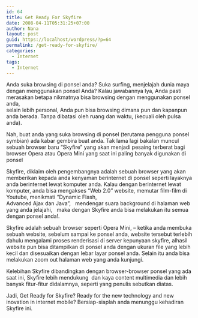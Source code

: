 ```yaml
---
id: 64
title: Get Ready For Skyfire
date: 2008-04-11T05:31:25+07:00
author: Nana
layout: post
guid: https://localhost/wordpress/?p=64
permalink: /get-ready-for-skyfire/
categories:
  - Internet
tags:
  - Internet
---
```

Anda suka browsing di ponsel anda? Suka surfing, menjelajah dunia maya dengan menggunakan ponsel Anda? Kalau jawabannya Iya, Anda pasti merasakan betapa nikmatnya bisa browsing dengan menggunakan ponsel anda,  
selain lebih personal, Anda pun bisa browsing dimana pun dan kapanpun anda berada. Tanpa dibatasi oleh ruang dan waktu, (kecuali oleh pulsa anda).

Nah, buat anda yang suka browsing di ponsel (terutama pengguna ponsel symbian) ada kabar gembira buat anda. Tak lama lagi bakalan muncul sebuah browser baru “Skyfire” yang akan menjadi pesaing terberat bagi browser Opera atau Opera Mini yang saat ini paling banyak digunakan di ponsel

Skyfire, diklaim oleh pengembangnya adalah sebuah browser yang akan memberikan kepada anda kenyaman berinternet di ponsel seperti layaknya anda berinternet lewat komputer anda. Kalau dengan berinternet lewat komputer, anda bisa mengakses “Web 2.0” website, memutar film-film di Youtube, menikmati “Dynamic Flash,  
Advanced Ajax dan Java”,   mendengar suara background di halaman web yang anda jelajahi,   maka dengan Skyfire anda bisa melakukan itu semua dengan ponsel anda!.

Skyfire adalah sebuah browser seperti Opera Mini, &#8211; ketika anda membuka sebuah website, sebelum sampai ke ponsel anda, website tersebut terlebih dahulu mengalami proses renderisasi di server kepunyaan skyfire, alhasil website pun bisa ditampilkan di ponsel anda dengan ukuran file yang lebih kecil dan disesuaikan dengan lebar layar ponsel anda. Selain itu anda bisa melakukan zoom out halaman web yang anda kunjungi.

Kelebihan Skyfire dibandingkan dengan browser-browser ponsel yang ada saat ini, Skyfire lebih mendukung  dan kaya content multimedia dan lebih banyak fitur-fitur didalamnya, seperti yang penulis sebutkan diatas.

Jadi, Get Ready for Skyfire? Ready for the new technology and new inovation in internet mobile? Bersiap-siaplah anda menunggu kehadiran Skyfire ini.